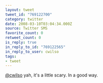 ```yaml
---
layout: tweet
tweet_id: "769122700"
category: twitter
date: 2008-03-10T03:04:34.000Z
source: Twitter SMS
favorite_count: 0
retweet_count: 0
is_reply: true
in_reply_to_id: "769122565"
in_reply_to_user: cwilso
tags:
- tweet
---
```


[@cwilso](https://twitter.com/@cwilso) yah, it's a little scary. In a good way.
